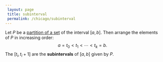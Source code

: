 ```yaml
---
 layout: page
 title: subinterval
 permalink: /chicago/subinterval
---
```

Let $P$ be a [partition of a set](https://defsmath.github.io/DefsMath/partition_of_a_set) of the interval $[a,b]$. Then arrange the elements of $P$ in increasing order: $$a = t_0 < t_1< \cdots< t_k = b.$$ The $[t_i, t_i+1]$ are the **subintervals** of $[a,b]$ given by $P$. 

